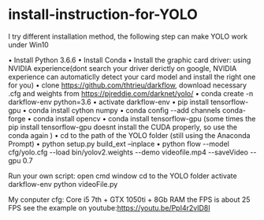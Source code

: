 # install-instruction-for-YOLO

I try different installation method, the following step can make YOLO work under Win10

•	Install Python 3.6.6
•	Install Conda
•	Install the graphic card driver: using NVIDIA experience(dont search your driver derictly on google, NVIDIA experience can automaticlly detect your card model and install the right one for you)
•	clone https://github.com/thtrieu/darkflow, download necessary .cfg and weights from https://pjreddie.com/darknet/yolo/
•	conda create -n darkflow-env python=3.6
•	activate darkflow-env
•	pip install tensorflow-gpu
•	conda install cython numpy
•	conda config --add channels conda-forge
•	conda install opencv
•	conda install tensorflow-gpu (some times the pip install tensorflow-gpu doesnt install the CUDA properly, so use the conda again )
•	cd to the path of the YOLO folder (still using the Anaconda Prompt)
•	python setup.py build_ext –inplace
•	python flow --model cfg/yolo.cfg --load bin/yolov2.weights --demo videofile.mp4 --saveVideo --gpu 0.7 

Run your own script:
open cmd window
cd to the YOLO folder
activate darkflow-env
python videoFile.py

My conputer cfg:
Core i5 7th + GTX 1050ti + 8Gb RAM
the FPS is about 25 FPS
see the example on youtube:https://youtu.be/PpI4r2vID8I

